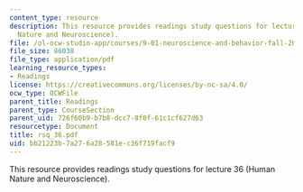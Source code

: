 ```yaml
---
content_type: resource
description: This resource provides readings study questions for lecture 36 (Human
  Nature and Neuroscience).
file: /ol-ocw-studio-app/courses/9-01-neuroscience-and-behavior-fall-2003/bb21223b7a276a28581ec36f719facf9_rsq_36.pdf
file_size: 86038
file_type: application/pdf
learning_resource_types:
- Readings
license: https://creativecommons.org/licenses/by-nc-sa/4.0/
ocw_type: OCWFile
parent_title: Readings
parent_type: CourseSection
parent_uid: 726f60b9-b7b8-dcc7-8f0f-61c1cf627d63
resourcetype: Document
title: rsq_36.pdf
uid: bb21223b-7a27-6a28-581e-c36f719facf9
---
```

This resource provides readings study questions for lecture 36 (Human Nature and Neuroscience).